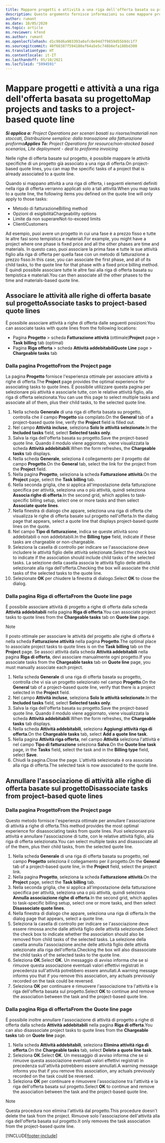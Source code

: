 ```yaml
---
title: Mappare progetti e attività a una riga dell'offerta basata su progetto
description: Questo argomento fornisce informazioni su come mappare progetti e attività a una riga di attività basata sul progetto.
author: rumant
ms.date: 10/05/2020
ms.topic: article
ms.reviewer: kfend
ms.author: rumant
ms.openlocfilehash: d1c98d6a903393a0afc0e94d7f9859d55b9dc1f7
ms.sourcegitcommit: 40f68387f594180af64a5e5c748b6efa188bd300
ms.translationtype: HT
ms.contentlocale: it-IT
ms.lasthandoff: 05/10/2021
ms.locfileid: "5994591"
---
```

# <a name="map-projects-and-tasks-to-a-project-based-quote-line"></a><span data-ttu-id="062bf-103">Mappare progetti e attività a una riga dell'offerta basata su progetto</span><span class="sxs-lookup"><span data-stu-id="062bf-103">Map projects and tasks to a project-based quote line</span></span>

<span data-ttu-id="062bf-104">_**Si applica a:** Project Operations per scenari basati su risorse/materiali non stoccati, Distribuzione semplice: dalla transazione alla fatturazione proforma_</span><span class="sxs-lookup"><span data-stu-id="062bf-104">_**Applies To:** Project Operations for resource/non-stocked based scenarios, Lite deployment - deal to proforma invoicing_</span></span>

<span data-ttu-id="062bf-105">Nelle righe di offerta basate sul progetto, è possibile mappare le attività specifiche di un progetto già associato a una riga di offerta.</span><span class="sxs-lookup"><span data-stu-id="062bf-105">On project-based quote lines, you can map the specific tasks of a project that is already associated to a quote line.</span></span>

<span data-ttu-id="062bf-106">Quando si mappano attività a una riga di offerta, i seguenti elementi definiti nella riga di offerta verranno applicati solo a tali attività:</span><span class="sxs-lookup"><span data-stu-id="062bf-106">When you map tasks to a quote line, the following items you defined on the quote line will only apply to those tasks:</span></span>

- <span data-ttu-id="062bf-107">Metodo di fatturazione</span><span class="sxs-lookup"><span data-stu-id="062bf-107">Billing method</span></span>
- <span data-ttu-id="062bf-108">Opzioni di esigibilità</span><span class="sxs-lookup"><span data-stu-id="062bf-108">Chargeability options</span></span>
- <span data-ttu-id="062bf-109">Limite da non superare</span><span class="sxs-lookup"><span data-stu-id="062bf-109">Not-to-exceed limits</span></span>
- <span data-ttu-id="062bf-110">Clienti</span><span class="sxs-lookup"><span data-stu-id="062bf-110">Customers</span></span>

<span data-ttu-id="062bf-111">Ad esempio, puoi avere un progetto in cui una fase è a prezzo fisso e tutte le altre fasi sono tempistica e materiali.</span><span class="sxs-lookup"><span data-stu-id="062bf-111">For example, you might have a project where one phase is fixed price and all the other phases are time and materials.</span></span> <span data-ttu-id="062bf-112">In questo caso, puoi associare la prima fase e tutte le sue attività figlio alla riga di offerta per quella fase con un metodo di fatturazione a prezzo fisso.</span><span class="sxs-lookup"><span data-stu-id="062bf-112">In this case, you can associate the first phase, and all of its child tasks, to the quote line for that phase with a fixed price billing method.</span></span> <span data-ttu-id="062bf-113">È quindi possibile associare tutte le altre fasi alla riga di offerta basata su tempistica e materiali.</span><span class="sxs-lookup"><span data-stu-id="062bf-113">You can then associate all the other phases to the time and materials-based quote line.</span></span>

## <a name="associate-tasks-to-project-based-quote-lines"></a><span data-ttu-id="062bf-114">Associare le attività alle righe di offerta basate sul progetto</span><span class="sxs-lookup"><span data-stu-id="062bf-114">Associate tasks to project-based quote lines</span></span>

<span data-ttu-id="062bf-115">È possibile associare attività a righe di offerta dalle seguenti posizioni:</span><span class="sxs-lookup"><span data-stu-id="062bf-115">You can associate tasks with quote lines from the following locations:</span></span>

- <span data-ttu-id="062bf-116">Pagina **Progetto** > scheda **Fatturazione attività** (ottimale)</span><span class="sxs-lookup"><span data-stu-id="062bf-116">**Project** page > **Task billing** tab (optimal)</span></span>
- <span data-ttu-id="062bf-117">Pagina **Riga offerta** > scheda **Attività addebitabili**</span><span class="sxs-lookup"><span data-stu-id="062bf-117">**Quote Line** page > **Chargeable tasks** tab</span></span> 

### <a name="from-the-project-page"></a><span data-ttu-id="062bf-118">Dalla pagina Progetto</span><span class="sxs-lookup"><span data-stu-id="062bf-118">From the Project page</span></span>

<span data-ttu-id="062bf-119">La pagina **Progetto** fornisce l'esperienza ottimale per associare attività a righe di offerta.</span><span class="sxs-lookup"><span data-stu-id="062bf-119">The **Project** page provides the optimal experience for associating tasks to quote lines.</span></span> <span data-ttu-id="062bf-120">È possibile utilizzare questa pagina per selezionare più attività e associarle tutte, con le relative attività figlio, alla riga di offerta selezionata.</span><span class="sxs-lookup"><span data-stu-id="062bf-120">You can use this page to select multiple tasks and associate all of them, plus their child tasks, to the selected quote line.</span></span>

1. <span data-ttu-id="062bf-121">Nella scheda **Generale** di una riga di offerta basata su progetto, controlla che il campo **Progetto** sia compilato.</span><span class="sxs-lookup"><span data-stu-id="062bf-121">On the **General** tab of a project–based quote line, verify the **Project** field is filled out.</span></span>
2. <span data-ttu-id="062bf-122">Nel campo **Attività incluse**, seleziona **Solo le attività selezionate**.</span><span class="sxs-lookup"><span data-stu-id="062bf-122">In the **Included tasks** field, select **Selected tasks only**.</span></span>
3. <span data-ttu-id="062bf-123">Salva la riga dell'offerta basata su progetto.</span><span class="sxs-lookup"><span data-stu-id="062bf-123">Save the project-based quote line.</span></span> <span data-ttu-id="062bf-124">Quando il modulo viene aggiornato, viene visualizzata la scheda **Attività addebitabili**.</span><span class="sxs-lookup"><span data-stu-id="062bf-124">When the form refreshes, the **Chargeable tasks** tab displays.</span></span>
4. <span data-ttu-id="062bf-125">Nella scheda **Generale**, seleziona il collegamento per il progetto dal campo **Progetto**.</span><span class="sxs-lookup"><span data-stu-id="062bf-125">On the **General** tab, select the link for the project from the **Project** field.</span></span>
5. <span data-ttu-id="062bf-126">Nella pagina **Progetto**, seleziona la scheda **Fatturazione attività**.</span><span class="sxs-lookup"><span data-stu-id="062bf-126">On the **Project** page, select the **Task billing** tab.</span></span>
6. <span data-ttu-id="062bf-127">Nella seconda griglia, che si applica all'impostazione della fatturazione specifica per attività, seleziona una o più attività, quindi seleziona **Associa righe di offerta**.</span><span class="sxs-lookup"><span data-stu-id="062bf-127">In the second grid, which applies to task-specific billing setup, select one or more tasks and then select **Associate quote lines**.</span></span>
7. <span data-ttu-id="062bf-128">Nella finestra di dialogo che appare, seleziona una riga di offerta che visualizza le righe di offerta basate sul progetto nell'offerta.</span><span class="sxs-lookup"><span data-stu-id="062bf-128">In the dialog page that appears, select a quote line that displays project-based quote lines on the quote.</span></span>
8. <span data-ttu-id="062bf-129">Nel campo **Tipo di fatturazione**, indica se queste attività sono addebitabili o non addebitabili.</span><span class="sxs-lookup"><span data-stu-id="062bf-129">In the **Billing type** field, indicate if these tasks are chargeable or non-chargeable.</span></span>
9. <span data-ttu-id="062bf-130">Seleziona la casella di controllo per indicare se l'associazione deve includere le attività figlio delle attività selezionate.</span><span class="sxs-lookup"><span data-stu-id="062bf-130">Select the check box to indicate if the association should include child tasks of the selected tasks.</span></span> <span data-ttu-id="062bf-131">La selezione della casella associa le attività figlio delle attività selezionate alla riga dell'offerta.</span><span class="sxs-lookup"><span data-stu-id="062bf-131">Checking the box will associate the child tasks of the selected tasks to the quote line.</span></span>
10. <span data-ttu-id="062bf-132">Selezionate **OK** per chiudere la finestra di dialogo.</span><span class="sxs-lookup"><span data-stu-id="062bf-132">Select **OK** to close the dialog.</span></span>

### <a name="from-the-quote-line-page"></a><span data-ttu-id="062bf-133">Dalla pagina Riga di offerta</span><span class="sxs-lookup"><span data-stu-id="062bf-133">From the Quote line page</span></span>

<span data-ttu-id="062bf-134">È possibile associare attività di progetto a righe di offerta dalla scheda **Attività addebitabili** nella pagina **Riga di offerta**.</span><span class="sxs-lookup"><span data-stu-id="062bf-134">You can associate project tasks to quote lines from the **Chargeable tasks** tab on **Quote line** page.</span></span>

>[!NOTE]
><span data-ttu-id="062bf-135">Il posto ottimale per associare le attività del progetto alle righe di offerta è nella scheda **Fatturazione attività** nella pagina **Progetto**.</span><span class="sxs-lookup"><span data-stu-id="062bf-135">The optimal place to associate project tasks to quote lines is on the **Task billing** tab on the **Project** page.</span></span> <span data-ttu-id="062bf-136">Se associ attività dalla scheda **Attività addebitabili** nella pagina **Riga di offerta**, devi associare manualmente ogni progetto.</span><span class="sxs-lookup"><span data-stu-id="062bf-136">If you associate tasks from the **Chargeable tasks** tab on **Quote line** page, you must manually associate each project.</span></span>

1. <span data-ttu-id="062bf-137">Nella scheda **Generale** di una riga di offerta basata su progetto, controlla che vi sia un progetto selezionato nel campo **Progetto**.</span><span class="sxs-lookup"><span data-stu-id="062bf-137">On the **General** tab of a project–based quote line, verify that there is a project selected in the **Project** field.</span></span>
2. <span data-ttu-id="062bf-138">Nel campo **Attività incluse**, seleziona **Solo le attività selezionate**.</span><span class="sxs-lookup"><span data-stu-id="062bf-138">In the **Included tasks** field, select **Selected tasks only**.</span></span>
3. <span data-ttu-id="062bf-139">Salva la riga dell'offerta basata su progetto.</span><span class="sxs-lookup"><span data-stu-id="062bf-139">Save the project-based quote line.</span></span> <span data-ttu-id="062bf-140">Quando il modulo viene aggiornato, viene visualizzata la scheda **Attività addebitabili**.</span><span class="sxs-lookup"><span data-stu-id="062bf-140">When the form refreshes, the **Chargeable tasks** tab displays.</span></span>
4. <span data-ttu-id="062bf-141">Nella scheda **Attività addebitabili**, seleziona **Aggiungi attività riga di offerta**.</span><span class="sxs-lookup"><span data-stu-id="062bf-141">On the **Chargeable tasks** tab, select **Add a quote line task**.</span></span>
5. <span data-ttu-id="062bf-142">Nella pagina **Attività riga offerta**, nel campo **Attività** seleziona l'attività e nel campo **Tipo di fatturazione** seleziona **Salva**.</span><span class="sxs-lookup"><span data-stu-id="062bf-142">On the **Quote line task** page, in the **Tasks** field, select the task and in the **Billing type** field, select **Save**.</span></span> 
6. <span data-ttu-id="062bf-143">Chiudi la pagina.</span><span class="sxs-lookup"><span data-stu-id="062bf-143">Close the page.</span></span> <span data-ttu-id="062bf-144">L'attività selezionata è ora associata alla riga di offerta.</span><span class="sxs-lookup"><span data-stu-id="062bf-144">The selected task is now associated to the quote line.</span></span>

## <a name="disassociate-tasks-from-projectbased-quote-lines"></a><span data-ttu-id="062bf-145">Annullare l'associazione di attività alle righe di offerta basate sul progetto</span><span class="sxs-lookup"><span data-stu-id="062bf-145">Disassociate tasks from project–based quote lines</span></span>

### <a name="from-the-project-page"></a><span data-ttu-id="062bf-146">Dalla pagina Progetto</span><span class="sxs-lookup"><span data-stu-id="062bf-146">From the Project page</span></span>

<span data-ttu-id="062bf-147">Questo metodo fornisce l'esperienza ottimale per annullare l'associazione di attività a righe di offerta.</span><span class="sxs-lookup"><span data-stu-id="062bf-147">This method provides the most optimal experience for disassociating tasks from quote lines.</span></span> <span data-ttu-id="062bf-148">Puoi selezionare più attività e annullare l'associazione di tutte, con le relative attività figlio, alla riga di offerta selezionata.</span><span class="sxs-lookup"><span data-stu-id="062bf-148">You can select multiple tasks and disassociate all of the them, plus their child tasks, from the selected quote line.</span></span>

1. <span data-ttu-id="062bf-149">Nella scheda **Generale** di una riga di offerta basata su progetto, nel campo **Progetto** seleziona il collegamento per il progetto.</span><span class="sxs-lookup"><span data-stu-id="062bf-149">On the **General** tab of a project–based quote line, in the **Project** field, select the project link.</span></span>
2. <span data-ttu-id="062bf-150">Nella pagina **Progetto**, seleziona la scheda **Fatturazione attività**.</span><span class="sxs-lookup"><span data-stu-id="062bf-150">On the **Project** page, select the **Task billing** tab.</span></span>
3. <span data-ttu-id="062bf-151">Nella seconda griglia, che si applica all'impostazione della fatturazione specifica per attività, seleziona una o più attività, quindi seleziona **Annulla associazione righe di offerta**.</span><span class="sxs-lookup"><span data-stu-id="062bf-151">In the second grid, which applies to task-specific billing setup, select one or more tasks, and then select **Disassociate quote lines**.</span></span>
4. <span data-ttu-id="062bf-152">Nella finestra di dialogo che appare, seleziona una riga di offerta.</span><span class="sxs-lookup"><span data-stu-id="062bf-152">In the dialog page that appears, select a quote line.</span></span>
5. <span data-ttu-id="062bf-153">Seleziona la casella di controllo per indicare se l'associazione deve essere rimossa anche dalle attività figlio delle attività selezionate.</span><span class="sxs-lookup"><span data-stu-id="062bf-153">Select the check box to indicate whether the association should also be removed from child tasks of the selected tasks.</span></span> <span data-ttu-id="062bf-154">La selezione della casella annulla l'associazione anche delle attività figlio delle attività selezionate alla riga dell'offerta.</span><span class="sxs-lookup"><span data-stu-id="062bf-154">Checking the box will also disassociate the child tasks of the selected tasks to the quote line.</span></span>
6. <span data-ttu-id="062bf-155">Seleziona **OK**.</span><span class="sxs-lookup"><span data-stu-id="062bf-155">Select **OK**.</span></span> <span data-ttu-id="062bf-156">Un messaggio di avviso informa che se si rimuove questa associazione eventuali valori effettivi registrati in precedenza sull'attività potrebbero essere annullati.</span><span class="sxs-lookup"><span data-stu-id="062bf-156">A warning message informs you that if you remove this association, any actuals previously recorded on the task could be reversed.</span></span> 
7. <span data-ttu-id="062bf-157">Seleziona **OK** per continuare e rimuovere l'associazione tra l'attività e la riga dell'offerta basata sul progetto.</span><span class="sxs-lookup"><span data-stu-id="062bf-157">Select **OK** to continue and remove the association between the task and the project-based quote line.</span></span>

### <a name="from-the-quote-line-page"></a><span data-ttu-id="062bf-158">Dalla pagina Riga di offerta</span><span class="sxs-lookup"><span data-stu-id="062bf-158">From the Quote line page</span></span>

<span data-ttu-id="062bf-159">È possibile inoltre annullare l'associazione di attività di progetto a righe di offerta dalla scheda **Attività addebitabili** nella pagina **Riga di offerta**.</span><span class="sxs-lookup"><span data-stu-id="062bf-159">You can also disassociate project tasks to quote lines from the **Chargeable tasks** tab on **Quote line** page.</span></span>

1. <span data-ttu-id="062bf-160">Nella scheda **Attività addebitabili**, seleziona **Elimina attività riga di offerta**.</span><span class="sxs-lookup"><span data-stu-id="062bf-160">On the **Chargeable tasks** tab, select **Delete a quote line task**.</span></span>
2. <span data-ttu-id="062bf-161">Seleziona **OK**.</span><span class="sxs-lookup"><span data-stu-id="062bf-161">Select **OK**.</span></span> <span data-ttu-id="062bf-162">Un messaggio di avviso informa che se si rimuove questa associazione eventuali valori effettivi registrati in precedenza sull'attività potrebbero essere annullati.</span><span class="sxs-lookup"><span data-stu-id="062bf-162">A warning message informs you that if you remove this association, any actuals previously recorded on the task could be reversed.</span></span> 
3. <span data-ttu-id="062bf-163">Seleziona **OK** per continuare e rimuovere l'associazione tra l'attività e la riga dell'offerta basata sul progetto.</span><span class="sxs-lookup"><span data-stu-id="062bf-163">Select **OK** to continue and remove the association between the task and the project-based quote line.</span></span>

>[!NOTE]
> <span data-ttu-id="062bf-164">Questa procedura non elimina l'attività dal progetto.</span><span class="sxs-lookup"><span data-stu-id="062bf-164">This procedure doesn't delete the task from the project.</span></span> <span data-ttu-id="062bf-165">Rimuove solo l'associazione dell'attività alla riga dell'offerta basata sul progetto.</span><span class="sxs-lookup"><span data-stu-id="062bf-165">It only removes the task association from the project-based quote line.</span></span>


[!INCLUDE[footer-include](../../includes/footer-banner.md)]